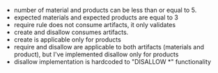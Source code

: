 - number of material and products can be less than or equal to 5.
- expected materials and expected products are equal to 3
- require rule does not consume artifacts, it only validates
- create and disallow consumes artifacts.
- create is applicable only for products
- require and disallow are applicable to both artifacts (materials and product), but I've implemented disallow only for products
- disallow implementation is hardcoded to "DISALLOW *" functionality

